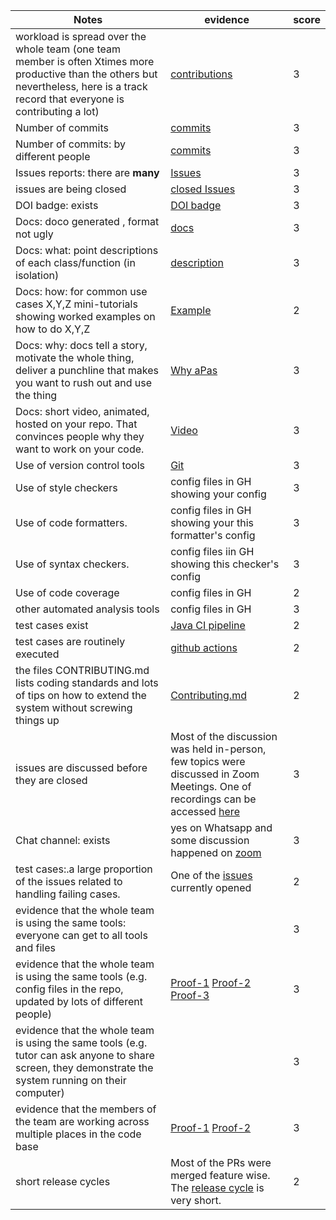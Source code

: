 | Notes|evidence|score|
|-----|---------|------|
|workload is spread over the whole team (one team member is often Xtimes more productive than the others but nevertheless, here is a track record that everyone is contributing a lot)|[contributions](https://github.com/elric97/CalBot/graphs/contributors)|3|
| Number of commits|[commits](https://github.com/elric97/CalBot/pulse)|3|
| Number of commits: by different people|[commits](https://github.com/elric97/CalBot/pulse)|3|
| Issues reports: there are **many**|[Issues](https://github.com/elric97/CalBot/issues)|3|
|  issues are being  closed|[closed Issues](https://github.com/elric97/CalBot/issues?q=is%3Aissue+is%3Aclosed)|3|
| DOI badge: exists |[DOI badge](https://github.com/elric97/CalBot/blob/master/CITATION.md)|3|
|Docs: doco generated , format not ugly |[docs](https://elric97.github.io/CalBot/)|3|
|Docs: what: point descriptions of each class/function (in isolation) |[description](https://elric97.github.io/CalBot/)|3|
|Docs: how: for common use cases X,Y,Z mini-tutorials showing worked examples on how to do X,Y,Z| [Example](https://github.com/elric97/CalBot/wiki/Algorithm-to-compute-tasks-for-each-day)|2|
|Docs: why: docs tell a story, motivate the whole thing, deliver a punchline that makes you want to rush out and use the thing|[Why aPas](https://github.com/elric97/CalBot/wiki/Project-vision)|3|
|Docs: short video, animated, hosted on your repo. That convinces people why they want to work on your code.|[Video](https://github.com/elric97/CalBot#heres-a-short-introduction-video)|3|
| Use of version control tools| [Git](https://github.com/elric97/CalBot/commits/master)|3|
|Use of  style checkers |config files in GH showing your config|3|
| Use of code  formatters. |config files in GH showing your this formatter's  config|3|
| Use of syntax checkers. |config files iin  GH showing this checker's config  |3|
| Use of code coverage |config files in GH|2|
| other automated analysis tools|config files in GH|3|
| test cases exist|[Java CI pipeline](https://github.com/elric97/CalBot/actions/workflows/maven.yml)|2|
| test cases are routinely executed|[github actions](https://github.com/elric97/CalBot/actions)|2|
| the files CONTRIBUTING.md lists coding standards and lots of tips on how to extend the system without screwing things up|[Contributing.md](https://github.com/elric97/CalBot/blob/master/CONTRIBUTING.md)|2|
| issues are discussed before they are closed|Most of the discussion was held in-person, few topics were discussed in Zoom Meetings. One of recordings can be accessed [here](https://drive.google.com/drive/folders/1WDJOIk4b3AVTu5J8aKBeu8kWjDNH2krE)|3|
| Chat channel: exists|yes on Whatsapp and some discussion happened on [zoom](https://drive.google.com/drive/folders/1WDJOIk4b3AVTu5J8aKBeu8kWjDNH2krE)|3|
| test cases:.a large proportion of the issues related to handling failing cases.|One of the [issues](https://github.com/elric97/CalBot/issues/36) currently opened|2|
| evidence that the whole team is using the same tools: everyone can get to all tools and files||3|
| evidence that the whole team is using the same tools (e.g. config files in the repo, updated by lots of different people)| [Proof-1](https://github.com/elric97/CalBot/commits/master/pom.xml) [Proof-2](https://github.com/elric97/CalBot/pull/5/files) [Proof-3](https://github.com/elric97/CalBot/commits/master/Design) |3|
| evidence that the whole team is using the same tools (e.g. tutor can ask anyone to share screen, they demonstrate the system running on their computer)||3|
| evidence that the members of the team are working across multiple places in the code base|[Proof-1](https://github.com/elric97/CalBot/commits/master) [Proof-2](https://github.com/elric97/CalBot/pulls)|3|
|short release cycles |Most of the PRs were merged feature wise. The [release cycle](https://github.com/elric97/CalBot/releases) is very short.|2|
